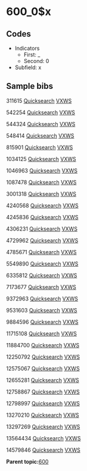 # 600\_0$x

## Codes

-   Indicators
    -   First: \_
    -   Second: 0
-   Subfield: x

## Sample bibs

311615 [Quicksearch](https://search.library.yale.edu/catalog/311615) [VXWS](http://prodorbis.library.yale.edu:7014/vxws/GetHoldingsService?bibId=311615)

542254 [Quicksearch](https://search.library.yale.edu/catalog/542254) [VXWS](http://prodorbis.library.yale.edu:7014/vxws/GetHoldingsService?bibId=542254)

544324 [Quicksearch](https://search.library.yale.edu/catalog/544324) [VXWS](http://prodorbis.library.yale.edu:7014/vxws/GetHoldingsService?bibId=544324)

548414 [Quicksearch](https://search.library.yale.edu/catalog/548414) [VXWS](http://prodorbis.library.yale.edu:7014/vxws/GetHoldingsService?bibId=548414)

815901 [Quicksearch](https://search.library.yale.edu/catalog/815901) [VXWS](http://prodorbis.library.yale.edu:7014/vxws/GetHoldingsService?bibId=815901)

1034125 [Quicksearch](https://search.library.yale.edu/catalog/1034125) [VXWS](http://prodorbis.library.yale.edu:7014/vxws/GetHoldingsService?bibId=1034125)

1046963 [Quicksearch](https://search.library.yale.edu/catalog/1046963) [VXWS](http://prodorbis.library.yale.edu:7014/vxws/GetHoldingsService?bibId=1046963)

1087478 [Quicksearch](https://search.library.yale.edu/catalog/1087478) [VXWS](http://prodorbis.library.yale.edu:7014/vxws/GetHoldingsService?bibId=1087478)

3001318 [Quicksearch](https://search.library.yale.edu/catalog/3001318) [VXWS](http://prodorbis.library.yale.edu:7014/vxws/GetHoldingsService?bibId=3001318)

4240568 [Quicksearch](https://search.library.yale.edu/catalog/4240568) [VXWS](http://prodorbis.library.yale.edu:7014/vxws/GetHoldingsService?bibId=4240568)

4245836 [Quicksearch](https://search.library.yale.edu/catalog/4245836) [VXWS](http://prodorbis.library.yale.edu:7014/vxws/GetHoldingsService?bibId=4245836)

4306231 [Quicksearch](https://search.library.yale.edu/catalog/4306231) [VXWS](http://prodorbis.library.yale.edu:7014/vxws/GetHoldingsService?bibId=4306231)

4729962 [Quicksearch](https://search.library.yale.edu/catalog/4729962) [VXWS](http://prodorbis.library.yale.edu:7014/vxws/GetHoldingsService?bibId=4729962)

4785671 [Quicksearch](https://search.library.yale.edu/catalog/4785671) [VXWS](http://prodorbis.library.yale.edu:7014/vxws/GetHoldingsService?bibId=4785671)

5549890 [Quicksearch](https://search.library.yale.edu/catalog/5549890) [VXWS](http://prodorbis.library.yale.edu:7014/vxws/GetHoldingsService?bibId=5549890)

6335812 [Quicksearch](https://search.library.yale.edu/catalog/6335812) [VXWS](http://prodorbis.library.yale.edu:7014/vxws/GetHoldingsService?bibId=6335812)

7173677 [Quicksearch](https://search.library.yale.edu/catalog/7173677) [VXWS](http://prodorbis.library.yale.edu:7014/vxws/GetHoldingsService?bibId=7173677)

9372963 [Quicksearch](https://search.library.yale.edu/catalog/9372963) [VXWS](http://prodorbis.library.yale.edu:7014/vxws/GetHoldingsService?bibId=9372963)

9531603 [Quicksearch](https://search.library.yale.edu/catalog/9531603) [VXWS](http://prodorbis.library.yale.edu:7014/vxws/GetHoldingsService?bibId=9531603)

9884596 [Quicksearch](https://search.library.yale.edu/catalog/9884596) [VXWS](http://prodorbis.library.yale.edu:7014/vxws/GetHoldingsService?bibId=9884596)

11715108 [Quicksearch](https://search.library.yale.edu/catalog/11715108) [VXWS](http://prodorbis.library.yale.edu:7014/vxws/GetHoldingsService?bibId=11715108)

11884700 [Quicksearch](https://search.library.yale.edu/catalog/11884700) [VXWS](http://prodorbis.library.yale.edu:7014/vxws/GetHoldingsService?bibId=11884700)

12250792 [Quicksearch](https://search.library.yale.edu/catalog/12250792) [VXWS](http://prodorbis.library.yale.edu:7014/vxws/GetHoldingsService?bibId=12250792)

12575067 [Quicksearch](https://search.library.yale.edu/catalog/12575067) [VXWS](http://prodorbis.library.yale.edu:7014/vxws/GetHoldingsService?bibId=12575067)

12655281 [Quicksearch](https://search.library.yale.edu/catalog/12655281) [VXWS](http://prodorbis.library.yale.edu:7014/vxws/GetHoldingsService?bibId=12655281)

12758867 [Quicksearch](https://search.library.yale.edu/catalog/12758867) [VXWS](http://prodorbis.library.yale.edu:7014/vxws/GetHoldingsService?bibId=12758867)

12798997 [Quicksearch](https://search.library.yale.edu/catalog/12798997) [VXWS](http://prodorbis.library.yale.edu:7014/vxws/GetHoldingsService?bibId=12798997)

13270210 [Quicksearch](https://search.library.yale.edu/catalog/13270210) [VXWS](http://prodorbis.library.yale.edu:7014/vxws/GetHoldingsService?bibId=13270210)

13297269 [Quicksearch](https://search.library.yale.edu/catalog/13297269) [VXWS](http://prodorbis.library.yale.edu:7014/vxws/GetHoldingsService?bibId=13297269)

13564434 [Quicksearch](https://search.library.yale.edu/catalog/13564434) [VXWS](http://prodorbis.library.yale.edu:7014/vxws/GetHoldingsService?bibId=13564434)

14579846 [Quicksearch](https://search.library.yale.edu/catalog/14579846) [VXWS](http://prodorbis.library.yale.edu:7014/vxws/GetHoldingsService?bibId=14579846)

**Parent topic:**[600](../../tags/600/600.md)

